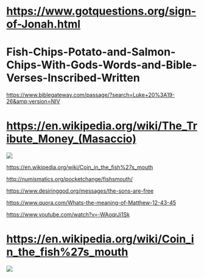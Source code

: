 # https://www.gotquestions.org/sign-of-Jonah.html

# Fish-Chips-Potato-and-Salmon-Chips-With-Gods-Words-and-Bible-Verses-Inscribed-Written
https://www.biblegateway.com/passage/?search=Luke+20%3A19-26&amp;version=NIV
# https://en.wikipedia.org/wiki/The_Tribute_Money_(Masaccio)
![](https://i.pinimg.com/originals/8c/40/d5/8c40d516f1b5cb92d7e048112047ae8b.jpg)

https://en.wikipedia.org/wiki/Coin_in_the_fish%27s_mouth

http://numismatics.org/pocketchange/fishsmouth/

https://www.desiringgod.org/messages/the-sons-are-free

https://www.quora.com/Whats-the-meaning-of-Matthew-12-43-45

https://www.youtube.com/watch?v=-WAoqrJi1Sk
# https://en.wikipedia.org/wiki/Coin_in_the_fish%27s_mouth

![](https://upload.wikimedia.org/wikipedia/commons/4/4f/Tilapia_zillii_Kineret.jpg)
